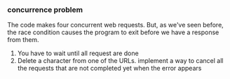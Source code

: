 ### concurrence problem

The code makes four concurrent web requests. But, as we've seen before, the race condition causes the program to exit before we have a response from them.

1. You have to wait until all request are done
2. Delete a character from one of the URLs. implement a way to cancel all the requests that are not completed yet when the error appears
